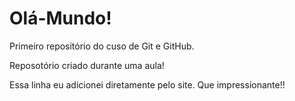 # Olá-Mundo!
 Primeiro repositório do cuso de Git e GitHub.

Reposotório criado durante uma aula!

Essa linha eu adicionei diretamente pelo site. Que impressionante!!
